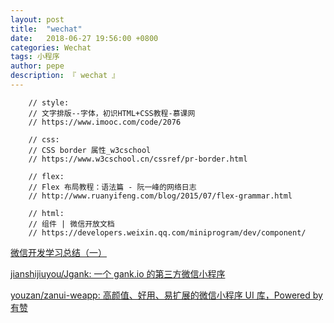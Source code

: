 ```yaml
---
layout: post
title:  "wechat"
date:   2018-06-27 19:56:00 +0800
categories: Wechat
tags: 小程序
author: pepe
description: 『 wechat 』
---
```


```
    // style:
    // 文字排版--字体，初识HTML+CSS教程-慕课网
    // https://www.imooc.com/code/2076

    // css:
    // CSS border 属性_w3cschool
    // https://www.w3cschool.cn/cssref/pr-border.html

    // flex:
    // Flex 布局教程：语法篇 - 阮一峰的网络日志
    // http://www.ruanyifeng.com/blog/2015/07/flex-grammar.html

    // html:
    // 组件 | 微信开放文档
    // https://developers.weixin.qq.com/miniprogram/dev/component/
```



[微信开发学习总结（一）](https://www.cnblogs.com/xdp-gacl/p/5149171.html)

[jianshijiuyou/Jgank: 一个 gank.io 的第三方微信小程序](https://github.com/jianshijiuyou/Jgank)

[youzan/zanui-weapp: 高颜值、好用、易扩展的微信小程序 UI 库，Powered by 有赞](https://github.com/youzan/zanui-weapp)














